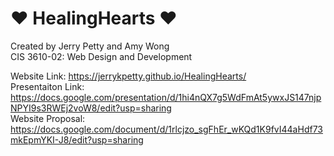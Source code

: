 # ♥ HealingHearts ♥
Created by Jerry Petty and Amy Wong \
CIS 3610-02: Web Design and Development

Website Link: https://jerrykpetty.github.io/HealingHearts/ \
Presentaiton Link: https://docs.google.com/presentation/d/1hi4nQX7g5WdFmAt5ywxJS147njpNPYI9s3RWEj2voW8/edit?usp=sharing \
Website Proposal: https://docs.google.com/document/d/1rlcjzo_sgFhEr_wKQd1K9fvI44aHdf73mkEpmYKI-J8/edit?usp=sharing
